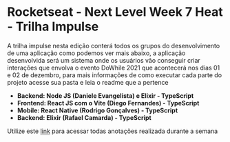 # Rocketseat - Next Level Week 7 Heat - Trilha Impulse
A trilha impulse nesta edição conterá todos os grupos do desenvolvimento de uma aplicação como podemos ver mais abaixo, a aplicação desenvolvida será um sistema onde os usuários vão conseguir criar interações que envolva o evento DoWhile 2021 que acontecerá nos dias 01 e 02 de dezembro, para mais informações de como executar cada parte do projeto acesse sua pasta e leia o readme que a pertence

  * **Backend: Node JS (Daniele Evangelista) e Elixir - TypeScript**
  * **Frontend: React JS com o Vite (Diego Fernandes) - TypeScript**
  * **Mobile: React Native (Rodrigo Gonçalves) - TypeScript**
  * **Backend: Elixir (Rafael Camarda) - TypeScript**

Utilize este [link](https://deibsoncogo.notion.site/Next-Level-Week-7-Heat-Trilha-Impulse-5a8f2266dc3d4ee29bf7402c83a054cc) para acessar todas anotações realizada durante a semana
